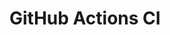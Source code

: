 # GitHub Actions CI


































































































































































































































































































































































































































































































































































































































































































































































































































































































































































































































































































































































































































































































































































































































































































































































































































































































































































































































































































































































































































































































































































































































































































































































































































































































































































































































































































































































































































































































































































































































































































































































































































































































































































































































